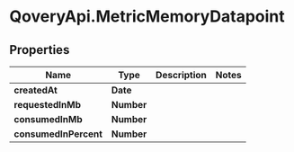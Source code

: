 # QoveryApi.MetricMemoryDatapoint

## Properties

Name | Type | Description | Notes
------------ | ------------- | ------------- | -------------
**createdAt** | **Date** |  | 
**requestedInMb** | **Number** |  | 
**consumedInMb** | **Number** |  | 
**consumedInPercent** | **Number** |  | 


